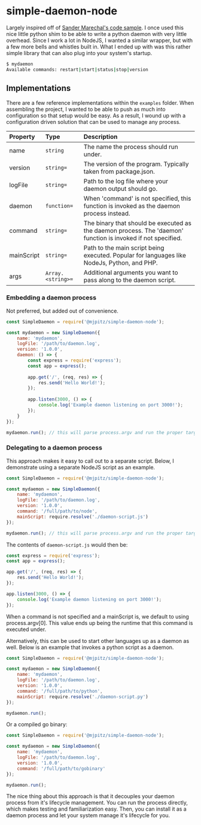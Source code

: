 simple-daemon-node
==================

Largely inspired off of [Sander Marechal's code sample](http://web.archive.org/web/20131017130434/http://www.jejik.com/articles/2007/02/a_simple_unix_linux_daemon_in_python/).
I once used this nice little python shim to be able to write a python daemon with very little overhead.
Since I work a lot in NodeJS, I wanted a similar wrapper, but with a few more bells and whistles built in.
What I ended up with was this rather simple library that can also plug into your system's startup.

```bash
$ mydaemon
Available commands: restart|start|status|stop|version
```

## Implementations

There are a few reference implementations within the `examples` folder.
When assembling the project, I wanted to be able to push as much into configuration so that setup would be easy.
As a result, I wound up with a configuration driven solution that can be used to manage any process.

| Property | Type | Description |
| :--- | :--- | :--- |
| name |`string` | The name the process should run under. |
| version |`string=` | The version of the program. Typically taken from package.json. |
| logFile |`string=` | Path to the log file where your daemon output should go. |
| daemon |`function=` | When 'command' is not specified, this function is invoked as the daemon process instead. |
| command | `string=` | The binary that should be executed as the daemon process. The 'daemon' function is invoked if not specified. |
| mainScript | `string=` | Path to the main script being executed. Popular for languages like NodeJs, Python, and PHP. |
| args | `Array.<string>=` | Additional arguments you want to pass along to the daemon script. |

### Embedding a daemon process

Not preferred, but added out of convenience.

```js
const SimpleDaemon = require('@mjpitz/simple-daemon-node');

const mydaemon = new SimpleDaemon({
    name: 'mydaemon',
    logFile: '/path/to/daemon.log',
    version: '1.0.0',
    daemon: () => {
        const express = require('express');
        const app = express();
        
        app.get('/', (req, res) => {
            res.send('Hello World!');
        });
        
        app.listen(3000, () => {
            console.log('Example daemon listening on port 3000!');
        });
    }
});

mydaemon.run(); // this will parse process.argv and run the proper target
```

### Delegating to a daemon process

This approach makes it easy to call out to a separate script.
Below, I demonstrate using a separate NodeJS script as an example.

```js
const SimpleDaemon = require('@mjpitz/simple-daemon-node');

const mydaemon = new SimpleDaemon({
    name: 'mydaemon',
    logFile: '/path/to/daemon.log',
    version: '1.0.0',
    command: '/full/path/to/node',
    mainScript: require.resolve('./daemon-script.js')
});

mydaemon.run(); // this will parse process.argv and run the proper target
```

The contents of `daemon-script.js` would then be:

```js
const express = require('express');
const app = express();

app.get('/', (req, res) => {
    res.send('Hello World!');
});

app.listen(3000, () => {
    console.log('Example daemon listening on port 3000!');
});
```

When a command is not specified and a mainScript is, we default to using process.argv\[0].
This value ends up being the runtime that this command is executed under.

Alternatively, this can be used to start other languages up as a daemon as well.
Below is an example that invokes a python script as a daemon.

```js
const SimpleDaemon = require('@mjpitz/simple-daemon-node');

const mydaemon = new SimpleDaemon({
    name: 'mydaemon',
    logFile: '/path/to/daemon.log',
    version: '1.0.0',
    command: '/full/path/to/python',
    mainScript: require.resolve('./daemon-script.py')
});

mydaemon.run();
```

Or a compiled go binary:

```js
const SimpleDaemon = require('@mjpitz/simple-daemon-node');

const mydaemon = new SimpleDaemon({
    name: 'mydaemon',
    logFile: '/path/to/daemon.log',
    version: '1.0.0',
    command: '/full/path/to/gobinary'
});

mydaemon.run();
```

The nice thing about this approach is that it decouples your daemon process from it's lifecycle management.
You can run the process directly, which makes testing and familiarization easy.
Then, you can install it as a daemon process and let your system manage it's lifecycle for you.
